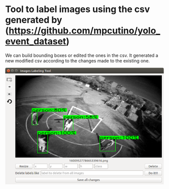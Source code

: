 # Tool to label images using the csv generated by (https://github.com/mpcutino/yolo_event_dataset)

We can build bounding boxes or edited the ones in the csv. It generated a new modified csv according to the changes made to the existing one.

![Tool example](readme_imgs/img.png "Tool example")

